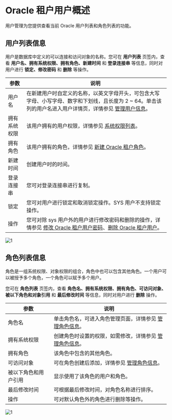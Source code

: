 Oracle 租户用户概述 
==================================

用户管理为您提供查看当前 Oracle 用户列表和角色列表的功能。

用户列表信息 
---------------------------

用户是数据库中定义的可以连接和访问对象的名称。您可在 **用户列表** 页签内，查看 **用户名、拥有系统权限、拥有角色、新建时间** 和 **登录连接串** 等信息，同时对用户进行 **锁定、修改密码** 和 **删除** 等操作。


|   参数   |                                                                              说明                                                                               |
|--------|---------------------------------------------------------------------------------------------------------------------------------------------------------------|
| 用户名    | 在新建用户时自定义的名称，以英文字母开头，可包含大写字母、小写字母、数字和下划线，且长度为 2 \~ 64。单击该列的用户名进入用户详情页，详情参见 [管理用户信息](/zh-CN/3.ob-cloud-platform/5.manage-tenants/6.oracle-tenant-user-management/6.manage-user-information.md)。                              |
| 拥有系统权限 | 该用户拥有的用户权限，详情参见 [系统权限列表](/zh-CN/3.ob-cloud-platform/14.appendix/11.mysql-tenant-system-permissions.md)。                                                                                        |
| 拥有角色   | 该用户拥有的角色，详情参见 [新建 Oracle 租户角色](/zh-CN/3.ob-cloud-platform/5.manage-tenants/6.oracle-tenant-user-management/5.new-oracle-tenant-role.md)。                                                                                  |
| 新建时间   | 创建用户时的时间。                                                                                                                                                     |
| 登录连接串  | 您可对登录连接串进行复制。                                                                                                                                                 |
| 锁定     | 您可对用户进行锁定和取消锁定操作。SYS 用户不支持锁定操作。                                                                                                                               |
| 操作     | 您可对除 sys 用户外的用户进行修改密码和删除的操作，详情参见 [修改 Oracle 租户用户密码](/zh-CN/3.ob-cloud-platform/5.manage-tenants/6.oracle-tenant-user-management/3.change-the-password-of-an-oracle-tenant-user.md)、[删除 Oracle 租户用户](/zh-CN/3.ob-cloud-platform/5.manage-tenants/6.oracle-tenant-user-management/4.delete-an-oracle-tenant-user.md)。 |



![1](https://help-static-aliyun-doc.aliyuncs.com/assets/img/zh-CN/6586530261/p271197.png)

角色列表信息 
---------------------------

角色是一组系统权限、对象权限的组合，角色中也可以包含其他角色。一个用户可以被授予多个角色，一个角色可以赋予多个用户。

您可在 **角色列表** 页签内，查看 **角色名、拥有系统权限、拥有角色、可访问对象、被以下角色和对象引用** 和 **最后修改时间** 等信息，同时对用户进行 **删除** 操作。


|     参数     |                                     说明                                      |
|------------|-----------------------------------------------------------------------------|
| 角色名        | 单击角色名，可进入角色管理页面，详情参见 [管理角色信息](/zh-CN/3.ob-cloud-platform/5.manage-tenants/6.oracle-tenant-user-management/7.manage-role-information.md)。 |
| 拥有系统权限     | 创建角色时设置的权限，如需修改，详情参见 [管理角色信息](/zh-CN/3.ob-cloud-platform/5.manage-tenants/6.oracle-tenant-user-management/7.manage-role-information.md)。 |
| 拥有角色       | 该角色中包含的其他角色。                                                                |
| 可访问对象      | 可在角色创建后添加，详情参见 [管理角色信息](/zh-CN/3.ob-cloud-platform/5.manage-tenants/6.oracle-tenant-user-management/7.manage-role-information.md)。       |
| 被以下角色和用户引用 | 显示使用了该角色的用户和角色。                                                             |
| 最后修改时间     | 可根据最后修改时间，对角色名称进行排序。                                                        |
| 操作         | 可对默认角色外的角色进行删除等操作。                                                          |



![1](https://help-static-aliyun-doc.aliyuncs.com/assets/img/zh-CN/6586530261/p271198.png)
